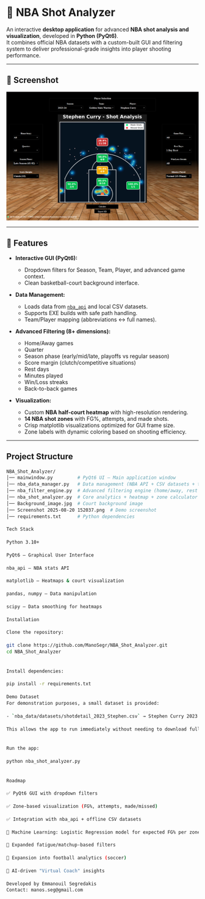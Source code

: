 # 🏀 NBA Shot Analyzer

An interactive **desktop application** for advanced **NBA shot analysis and visualization**, developed in **Python (PyQt6)**.  
It combines official NBA datasets with a custom-built GUI and filtering system to deliver professional-grade insights into player shooting performance.

---

## 📸 Screenshot
![App Screenshot](Screenshot.png)

---

## 🚀 Features
- **Interactive GUI (PyQt6):**
  - Dropdown filters for Season, Team, Player, and advanced game context.
  - Clean basketball-court background interface.

- **Data Management:**
  - Loads data from [`nba_api`](https://github.com/swar/nba_api) and local CSV datasets.
  - Supports EXE builds with safe path handling.
  - Team/Player mapping (abbreviations ↔ full names).

- **Advanced Filtering (8+ dimensions):**
  - Home/Away games
  - Quarter
  - Season phase (early/mid/late, playoffs vs regular season)
  - Score margin (clutch/competitive situations)
  - Rest days
  - Minutes played
  - Win/Loss streaks
  - Back-to-back games

- **Visualization:**
  - Custom **NBA half-court heatmap** with high-resolution rendering.
  - **14 NBA shot zones** with FG%, attempts, and made shots.
  - Crisp matplotlib visualizations optimized for GUI frame size.
  - Zone labels with dynamic coloring based on shooting efficiency.

---

## Project Structure
```bash
NBA_Shot_Analyzer/
│── mainwindow.py         # PyQt6 UI – Main application window
│── nba_data_manager.py   # Data management (NBA API + CSV datasets + team/player mapping)
│── nba_filter_engine.py  # Advanced filtering engine (home/away, rest days, streaks, etc.)
│── nba_shot_analyzer.py  # Core analytics + heatmap + zone calculator + court drawing
│── Background_image.jpg  # Court background image
│── Screenshot 2025-08-20 152037.png  # Demo screenshot
│── requirements.txt      # Python dependencies

Tech Stack

Python 3.10+

PyQt6 – Graphical User Interface

nba_api – NBA stats API

matplotlib – Heatmaps & court visualization

pandas, numpy – Data manipulation

scipy – Data smoothing for heatmaps

Installation

Clone the repository:

git clone https://github.com/ManoSegr/NBA_Shot_Analyzer.git
cd NBA_Shot_Analyzer


Install dependencies:

pip install -r requirements.txt

Demo Dataset
For demonstration purposes, a small dataset is provided:

- `nba_data/datasets/shotdetail_2023_Stephen.csv` → Stephen Curry 2023 season shots.

This allows the app to run immediately without needing to download full NBA datasets.


Run the app:

python nba_shot_analyzer.py


Roadmap

✅ PyQt6 GUI with dropdown filters

✅ Zone-based visualization (FG%, attempts, made/missed)

✅ Integration with nba_api + offline CSV datasets

🔄 Machine Learning: Logistic Regression model for expected FG% per zone

🔄 Expanded fatigue/matchup-based filters

🔄 Expansion into football analytics (soccer)

🔄 AI-driven "Virtual Coach" insights

Developed by Emmanouil Segredakis
Contact: manos.seg@gmail.com
